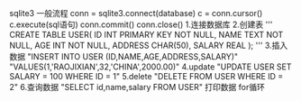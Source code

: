 sqlite3
一般流程
conn = sqlite3.connect(database)
c = conn.cursor()
c.execute(sql语句)
conn.commit()
conn.close()
1.连接数据库 
2.创建表 
    '''
        CREATE TABLE USER(
        ID INT PRIMARY KEY NOT NULL,
        NAME  TEXT NOT NULL,
        AGE  INT NOT NULL,
        ADDRESS CHAR(50),
        SALARY REAL
        );
    '''
3.插入数据
    "INSERT INTO USER (ID,NAME,AGE,ADDRESS,SALARY)"
          "VALUES(1,'RAOJIXIAN',32,'CHINA',2000.00)"
4.update
    "UPDATE USER SET SALARY = 100 WHERE ID = 1"
5.delete
    "DELETE FROM USER WHERE ID = 2"
6.查询数据
    "SELECT id,name,salary FROM USER"
    打印数据 for循环
